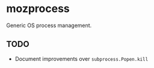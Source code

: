 # mozprocess

Generic OS process management.

## TODO

- Document improvements over `subprocess.Popen.kill`
